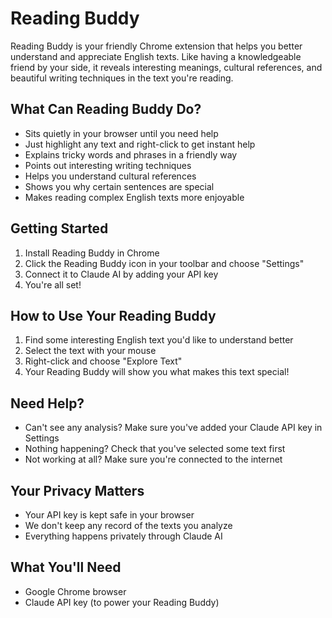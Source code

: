 # Reading Buddy 

Reading Buddy is your friendly Chrome extension that helps you better understand and appreciate English texts. Like having a knowledgeable friend by your side, it reveals interesting meanings, cultural references, and beautiful writing techniques in the text you're reading.

## What Can Reading Buddy Do?

- Sits quietly in your browser until you need help
- Just highlight any text and right-click to get instant help
- Explains tricky words and phrases in a friendly way
- Points out interesting writing techniques
- Helps you understand cultural references
- Shows you why certain sentences are special
- Makes reading complex English texts more enjoyable

## Getting Started

1. Install Reading Buddy in Chrome
2. Click the Reading Buddy icon in your toolbar and choose "Settings"
3. Connect it to Claude AI by adding your API key
4. You're all set!

## How to Use Your Reading Buddy

1. Find some interesting English text you'd like to understand better
2. Select the text with your mouse
3. Right-click and choose "Explore Text"
4. Your Reading Buddy will show you what makes this text special!

## Need Help?

- Can't see any analysis? Make sure you've added your Claude API key in Settings
- Nothing happening? Check that you've selected some text first
- Not working at all? Make sure you're connected to the internet

## Your Privacy Matters

- Your API key is kept safe in your browser
- We don't keep any record of the texts you analyze
- Everything happens privately through Claude AI

## What You'll Need

- Google Chrome browser
- Claude API key (to power your Reading Buddy)
